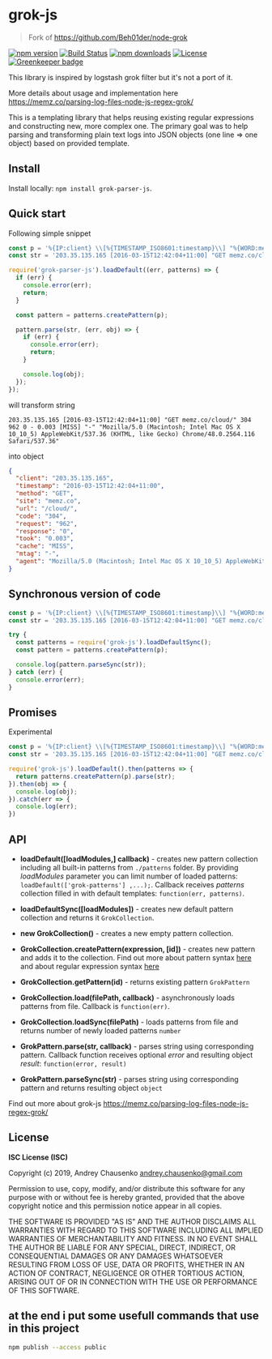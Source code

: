 # grok-js
> Fork of https://github.com/Beh01der/node-grok

[![npm version](https://img.shields.io/npm/v/grok-js.svg)](https://npmjs.com/grok-js)
[![Build Status](https://img.shields.io/travis/honzahommer/grok-js.svg?branch=master)](https://travis-ci.org/honzahommer/grok-js)
[![npm downloads](https://img.shields.io/npm/dm/grok-js.svg)](https://npmjs.com/grok-js)
[![License](https://img.shields.io/npm/l/grok-js.svg)](https://github.com/honzahommer/grok-js/blob/master/LICENSE)
[![Greenkeeper badge](https://badges.greenkeeper.io/honzahommer/grok-js.svg)](https://greenkeeper.io/)

This library is inspired by logstash grok filter but it's not a port of it.

More details about usage and implementation here https://memz.co/parsing-log-files-node-js-regex-grok/

This is a templating library that helps reusing existing regular expressions and constructing new, more complex one. The primary goal was to help parsing and transforming plain text logs into JSON objects (one line => one object) based on provided template. 

## Install
Install locally: `npm install grok-parser-js`.

## Quick start
Following simple snippet
```javascript
const p = '%{IP:client} \\[%{TIMESTAMP_ISO8601:timestamp}\\] "%{WORD:method} %{URIHOST:site}%{URIPATHPARAM:url}" %{INT:code} %{INT:request} %{INT:response} - %{NUMBER:took} \\[%{DATA:cache}\\] "%{DATA:mtag}" "%{DATA:agent}"';
const str = '203.35.135.165 [2016-03-15T12:42:04+11:00] "GET memz.co/cloud/" 304 962 0 - 0.003 [MISS] "-" "Mozilla/5.0 (Macintosh; Intel Mac OS X 10_10_5) AppleWebKit/537.36 (KHTML, like Gecko) Chrome/48.0.2564.116 Safari/537.36"';

require('grok-parser-js').loadDefault((err, patterns) => {
  if (err) {
    console.error(err);
    return;
  }

  const pattern = patterns.createPattern(p);

  pattern.parse(str, (err, obj) => {
    if (err) {
      console.error(err);
      return;
    }

    console.log(obj);
  });
});
```
will transform string
```
203.35.135.165 [2016-03-15T12:42:04+11:00] "GET memz.co/cloud/" 304 962 0 - 0.003 [MISS] "-" "Mozilla/5.0 (Macintosh; Intel Mac OS X 10_10_5) AppleWebKit/537.36 (KHTML, like Gecko) Chrome/48.0.2564.116 Safari/537.36"
```
into object
```json
{ 
  "client": "203.35.135.165",
  "timestamp": "2016-03-15T12:42:04+11:00",
  "method": "GET",
  "site": "memz.co",
  "url": "/cloud/",
  "code": "304",
  "request": "962",
  "response": "0",
  "took": "0.003",
  "cache": "MISS",
  "mtag": "-",
  "agent": "Mozilla/5.0 (Macintosh; Intel Mac OS X 10_10_5) AppleWebKit/537.36 (KHTML, like Gecko) Chrome/48.0.2564.116 Safari/537.36" 
}
```

## Synchronous version of code
```javascript
const p = '%{IP:client} \\[%{TIMESTAMP_ISO8601:timestamp}\\] "%{WORD:method} %{URIHOST:site}%{URIPATHPARAM:url}" %{INT:code} %{INT:request} %{INT:response} - %{NUMBER:took} \\[%{DATA:cache}\\] "%{DATA:mtag}" "%{DATA:agent}"';
const str = '203.35.135.165 [2016-03-15T12:42:04+11:00] "GET memz.co/cloud/" 304 962 0 - 0.003 [MISS] "-" "Mozilla/5.0 (Macintosh; Intel Mac OS X 10_10_5) AppleWebKit/537.36 (KHTML, like Gecko) Chrome/48.0.2564.116 Safari/537.36"';

try {
  const patterns = require('grok-js').loadDefaultSync();
  const pattern = patterns.createPattern(p);

  console.log(pattern.parseSync(str));
} catch (err) {
  console.error(err);
}
```

## Promises
Experimental
```javascript
const p = '%{IP:client} \\[%{TIMESTAMP_ISO8601:timestamp}\\] "%{WORD:method} %{URIHOST:site}%{URIPATHPARAM:url}" %{INT:code} %{INT:request} %{INT:response} - %{NUMBER:took} \\[%{DATA:cache}\\] "%{DATA:mtag}" "%{DATA:agent}"';
const str = '203.35.135.165 [2016-03-15T12:42:04+11:00] "GET memz.co/cloud/" 304 962 0 - 0.003 [MISS] "-" "Mozilla/5.0 (Macintosh; Intel Mac OS X 10_10_5) AppleWebKit/537.36 (KHTML, like Gecko) Chrome/48.0.2564.116 Safari/537.36"';

require('grok-js').loadDefault().then(patterns => {
  return patterns.createPattern(p).parse(str);
}).then(obj => {
  console.log(obj);
}).catch(err => {
  console.log(err);
})
```

## API
* **loadDefault([loadModules,] callback)** - creates new pattern collection including all built-in patterns from `./patterns` folder. By providing *loadModules* parameter you can limit number of loaded patterns: `loadDefault(['grok-patterns'] ,...);`. Callback receives *patterns* collection filled in with default templates: `function(err, patterns)`.

* **loadDefaultSync([loadModules])** - creates new default pattern collection and returns it `GrokCollection`.

* **new GrokCollection()** - creates a new empty pattern collection.

* **GrokCollection.createPattern(expression, [id])** - creates new pattern and adds it to the collection. Find out more about pattern syntax [here](http://logstash.net/docs/1.4.2/filters/grok) and about regular expression syntax [here](http://www.geocities.jp/kosako3/oniguruma/doc/RE.txt)

* **GrokCollection.getPattern(id)** - returns existing pattern `GrokPattern`

* **GrokCollection.load(filePath, callback)** - asynchronously loads patterns from file. Callback is `function(err)`.

* **GrokCollection.loadSync(filePath)** - loads patterns from file and returns number of newly loaded patterns `number`

* **GrokPattern.parse(str, callback)** - parses string using corresponding pattern. Callback function receives optional *error* and resulting object *result*: `function(error, result)`

* **GrokPattern.parseSync(str)** - parses string using corresponding pattern and returns resulting object `object`

Find out more about grok-js https://memz.co/parsing-log-files-node-js-regex-grok/ 

## License 
**ISC License (ISC)**

Copyright (c) 2019, Andrey Chausenko <andrey.chausenko@gmail.com>

Permission to use, copy, modify, and/or distribute this software for any
purpose with or without fee is hereby granted, provided that the above
copyright notice and this permission notice appear in all copies.

THE SOFTWARE IS PROVIDED "AS IS" AND THE AUTHOR DISCLAIMS ALL WARRANTIES
WITH REGARD TO THIS SOFTWARE INCLUDING ALL IMPLIED WARRANTIES OF
MERCHANTABILITY AND FITNESS. IN NO EVENT SHALL THE AUTHOR BE LIABLE FOR
ANY SPECIAL, DIRECT, INDIRECT, OR CONSEQUENTIAL DAMAGES OR ANY DAMAGES
WHATSOEVER RESULTING FROM LOSS OF USE, DATA OR PROFITS, WHETHER IN AN
ACTION OF CONTRACT, NEGLIGENCE OR OTHER TORTIOUS ACTION, ARISING OUT OF
OR IN CONNECTION WITH THE USE OR PERFORMANCE OF THIS SOFTWARE.


## at the end i put some usefull  commands that use in this project 

```bash
npm publish --access public
```